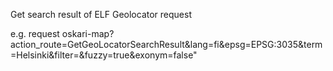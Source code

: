  Get search result of ELF Geolocator request
 <p/>
 e.g. request oskari-map?action_route=GetGeoLocatorSearchResult&lang=fi&epsg=EPSG:3035&term=Helsinki&filter=&fuzzy=true&exonym=false"
